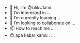 - 👋 Hi, I’m @LilikUtami
- 👀 I’m interested in ...
- 🌱 I’m currently learning ...
- 💞️ I’m looking to collaborate on ...
- 📫 How to reach me ...
- 😊 apa kabar kamu . . .
<!---
LilikUtami/LilikUtami is a ✨ special ✨ repository because its `README.md` (this file) appears on your GitHub profile.
You can click the Preview link to take a look at your changes.
--->
